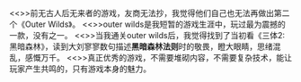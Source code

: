 <<>>前无古人后无来者的游戏，友商无法抄，我觉得他们自己也无法再做出第二个《Outer Wilds》。
<<>>outer wilds是我短暂的游戏生涯中，玩过最为震撼的一款，没有之一。
<<>>当我通关outer wilds后，我觉得找到了当初看《三体2: 黑暗森林》，读到大刘寥寥数句描述**黑暗森林法则**时的敬畏，瞪大眼睛，思绪混乱，感慨万千。
<<>>真正优秀的游戏，不需要堆砌内容，不需要复杂技术，能让玩家产生共鸣的，只有游戏本身的魅力。